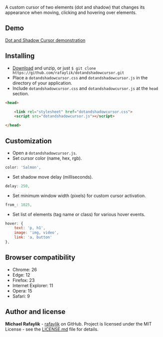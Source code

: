 A custom cursor of two elements (dot and shadow) that changes its appearance when moving, clicking and hovering over elements.

## Demo

[Dot and Shadow Cursor demonstration](https://rafaylik.github.io/dotandshadowcursor/)

## Installing

- [Download](https://github.com/rafaylik/dotandshadowcursor/archive/master.zip) and unzip, or just `$ git clone https://github.com/rafaylik/dotandshadowcursor.git`
- Place a `dotandshadowcursor.css` and `dotandshadowcursor.js` in the directory of your application.
- Include `dotandshadowcursor.css` and `dotandshadowcursor.js` at the `head` section.
``` html
<head>

    <link rel="stylesheet" href="dotandshadowcursor.css">
    <script src="dotandshadowcursor.js"></script>

</head>
```

## Customization

- Open a `dotandshadowcursor.js`.
- Set cursor color (name, hex, rgb).
``` js
color: 'Salmon',
```
- Set shadow move delay (milliseconds).
``` js
delay: 250,
```
- Set minimum window width (pixels) for custom cursor activation.
``` js
from_: 1025,
```
- Set list of elements (tag name or class) for various hover events.
``` js
hover: {
    text: 'p, h1',
    image: 'img, video',
    link: 'a, button'
},
```

## Browser compatibility

- Chrome: 26
- Edge: 12
- Firefox: 23
- Internet Explorer: 11
- Opera: 15
- Safari: 9

## Author and license

**Michael Rafaylik** - [rafaylik](https://github.com/rafaylik) on GitHub. Project is licensed under the MIT License - see the [LICENSE.md](./LICENSE) file for details.